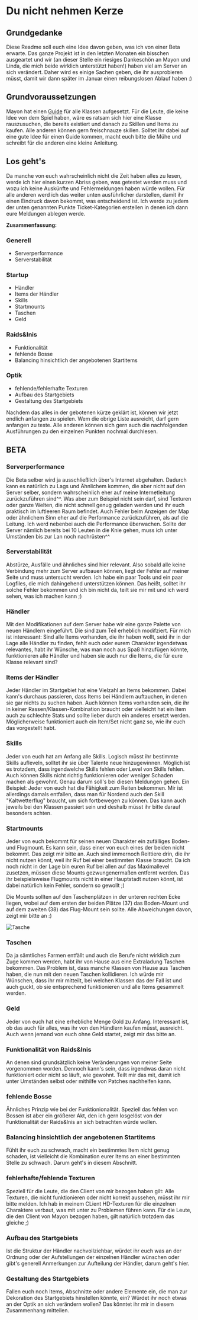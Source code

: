 # Du nicht nehmen Kerze

## Grundgedanke
Diese Readme soll euch eine Idee davon geben, was ich von einer Beta erwarte. Das ganze Projekt ist in den letzten Monaten ein bisschen ausgeartet und wir (an dieser Stelle ein riesiges Dankeschön an Mayon und Linda, die mich beide wirklich unterstützt haben!) haben viel am Server an sich verändert. Daher wird es einige Sachen geben, die ihr ausprobieren müsst, damit wir dann später im Januar einen reibungslosen Ablauf haben :)

## Grundvoraussetzungen
Mayon hat einen [Guide](https://onedrive.live.com/view.aspx?resid=8F23217BCB4D0304!1165&app=OneNote&authkey=!AKvOKijZim0Ni-I) für alle Klassen aufgesetzt. Für die Leute, die keine Idee von dem Spiel haben, wäre es ratsam sich hier eine Klasse rauszusuchen, die bereits existiert und danach zu Skillen und Items zu kaufen. Alle anderen können gern freischnauze skillen. Solltet ihr dabei auf eine gute Idee für einen Guide kommen, macht euch bitte die Mühe und schreibt für die anderen eine kleine Anleitung.



## Los geht's
Da manche von euch wahrscheinlich nicht die Zeit haben alles zu lesen, werde ich hier einen kurzen Abriss geben, was getestet werden muss und wozu ich keine Auskünfte und Fehlermeldungen haben würde wollen. Für alle anderen werd ich das weiter unten ausführlicher darstellen, damit ihr einen Eindruck davon bekommt, was entscheidend ist. Ich werde zu jedem der unten genannten Punkte Ticket-Kategorien erstellen in denen ich dann eure Meldungen ablegen werde.

**Zusammenfassung:**

### Generell
* Serverperformance
* Serverstabilität


### Startup
* Händler
* Items der Händler
* Skills
* Startmounts
* Taschen
* Geld

### Raids&Inis
* Funktionalität
* fehlende Bosse
* Balancing hinsichtlich der angebotenen Startitems

### Optik
* fehlende/fehlerhafte Texturen
* Aufbau des Startgebiets
* Gestaltung des Startgebiets


Nachdem das alles in der gebotenen kürze geklärt ist, können wir jetzt endlich anfangen zu spielen. Wem die obrige Liste ausreicht, darf gern anfangen zu teste. Alle anderen können sich gern auch die nachfolgenden Ausführungen zu den einzelnen Punkten nochmal durchlesen.


## BETA

### Serverperformance
Die Beta selber wird ja ausschließlich über's Internet abgehalten. Dadurch kann es natürlich zu Lags und Ähnlichem kommen, die aber nicht auf den Server selber, sondern wahrscheinlich eher auf meine Internetleitung zurückzuführen sind^^. Was aber zum Beispiel nicht sein darf, sind Texturen oder ganze Welten, die nicht schnell genug geladen werden und ihr euch praktisch im luftleeren Raum befindet. Auch Fehler beim Anzeigen der Map oder ähnlichem Sinn eher auf die Performance zurückzuführen, als auf die Leitung.
Ich werd nebenbei auch die Performance überwachen. Sollte der Server nämlich bereits bei 10 Leuten in die Knie gehen, muss ich unter Umständen bis zur Lan noch nachrüsten^^

### Serverstabilität
Abstürze, Ausfälle und ähnliches sind hier relevant. Also sobald alle keine Verbindung mehr zum Server aufbauen können, liegt der Fehler auf meiner Seite und muss untersucht werden. Ich habe ein paar Tools und ein paar Logfiles, die mich dahingehend unterstützen können. Das heißt, solltet ihr solche Fehler bekommen und ich bin nicht da, teilt sie mir mit und ich werd sehen, was ich machen kann ;)

### Händler
Mit den Modifikationen auf dem Server habe wir eine ganze Palette von neuen Händlern eingeführt. Die sind zum Teil erheblich modifziert. Für mich ist interessant: Sind alle Items vorhanden, die ihr haben wollt, seid ihr in der Lage alle Händler zu finden, fehlt euch oder eurem Charakter irgendetwas relevantes, habt ihr Wünsche, was man noch aus Spaß hinzufügen könnte, funktionieren alle Händler und haben sie auch nur die Items, die für eure Klasse relevant sind?

### Items der Händler
Jeder Händler im Startgebiet hat eine Vielzahl an Items bekommen. Dabei kann's durchaus passieren, dass Items bei Händlern auftauchen, in denen sie gar nichts zu suchen haben. Auch können Items vorhanden sein, die ihr in keiner Rassen/Klassen-Kombination braucht oder vielleicht hat ein Item auch zu schlechte Stats und sollte lieber durch ein anderes ersetzt werden. Möglicherweise funktioniert auch ein Item/Set nicht ganz so, wie ihr euch das vorgestellt habt.

### Skills
Jeder von euch hat am Anfang alle Skills. Logisch müsst ihr bestimmte Skills aufleveln, solltet ihr sie über Talente neue hinzugewinnen. Möglich ist es trotzdem, dass irgendwelche Skills fehlen oder Level von Skills fehlen. Auch können Skills nicht richtig funktionieren oder weniger Schaden machen als gewohnt. Genau darum soll's bei diesen Meldungen gehen.
Ein Beispiel: Jeder von euch hat die Fähigkeit zum Reiten bekommen. Mir ist allerdings damals entfallen, dass man für Nordend auch den Skill "Kaltwetterflug" braucht, um sich fortbewegen zu können. Das kann auch jeweils bei den Klassen passiert sein und deshalb müsst ihr bitte darauf besonders achten.

### Startmounts
Jeder von euch bekommt für seinen neuen Charakter ein zufälliges Boden- und Flugmount. Es kann sein, dass einer von euch eines der beiden nicht bekommt. Das zeigt mir bitte an. Auch sind immernoch Reittiere drin, die ihr nicht nutzen könnt, weil ihr Ruf bei einer bestimmten Klasse braucht. Da ich noch nicht in der Lage bin euren Ruf bei allen auf das Maximallevel zusetzen, müssen diese Mounts gezwungenermaßen entfernt werden.
Das ihr beispielsweise Flugmounts nicht in einer Hauptstadt nutzen könnt, ist dabei natürlich kein Fehler, sondern so gewollt ;)

Die Mounts sollten auf den Taschenplätzen in der unteren rechten Ecke liegen, wobei auf dem ersten der beiden Plätze (37) das Boden-Mount und auf dem zweiten (38) das Flug-Mount sein sollte. Alle Abweichungen davon, zeigt mir bitte an :)

![Tasche](../../images/backpack.png "Tasche: Mounts")

### Taschen
Da ja sämtliches Farmen entfällt und auch die Berufe nicht wirklich zum Zuge kommen werden, habt ihr von Hause aus eine Extraladung Taschen bekommen. Das Problem ist, dass manche Klassen von Hause aus Taschen haben, die nun mit den neuen Taschen kollidieren. Ich würde mir Wünschen, dass ihr mir mitteilt, bei welchen Klassen das der Fall ist und auch guckt, ob sie entsprechend funktionieren und alle Items gesammelt werden.

### Geld
Jeder von euch hat eine erhebliche Menge Gold zu Anfang. Interessant ist, ob das auch für alles, was ihr von den Händlern kaufen müsst, ausreicht. Auch wenn jemand von euch ohne Geld startet, zeigt mir das bitte an.

### Funktionalität von Raids&Inis
An denen sind grundsätzlich keine Veränderungen von meiner Seite vorgenommen worden. Dennoch kann's sein, dass irgendwas daran nicht funktioniert oder nicht so läuft, wie gewohnt. Teilt mir das mit, damit ich unter Umständen selbst oder mithilfe von Patches nachhelfen kann.

### fehlende Bosse
Ähnliches Prinzip wie bei der Funktionionalität. Speziell das fehlen von Bossen ist aber ein größerer Akt, den ich gern losgelöst von der Funktionalität der Raids&Inis an sich betrachten würde wollen.

### Balancing hinsichtlich der angebotenen Startitems
Fühlt ihr euch zu schwach, macht ein bestimmtes Item nicht genug schaden, ist vielleicht die Kombination eurer Items an einer bestimmten Stelle zu schwach. Darum geht's in diesem Abschnitt.

### fehlerhafte/fehlende Texturen
Speziell für die Leute, die den Client von mir bezogen haben gilt: Alle Texturen, die nicht funktionieren oder nicht korrekt aussehen, müsst ihr mir bitte melden. Ich hab in meinem CLient HD-Texturen für die einzelnen Charaktere verbaut, was mit unter zu Problemen führen kann. Für die Leute, die den Client von Mayon bezogen haben, gilt natürlich trotzdem das gleiche ;)

### Aufbau des Startgebiets
Ist die Struktur der Händler nachvollziehbar, würdet ihr euch was an der Ordnung oder der Aufstellungen der einzelnen Händler wünschen oder gibt's generell Anmerkungen zur Aufteilung der Händler, darum geht's hier.

### Gestaltung des Startgebiets
Fallen euch noch Items, Abschnitte oder andere Elemente ein, die man zur Dekoration des Startgebiets hinstellen könnte, ein? Würdet ihr noch etwas an der Optik an sich verändern wollen? Das könntet ihr mir in diesem Zusammenhang mitteilen.